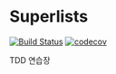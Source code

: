 Superlists
==========

[![Build Status](https://travis-ci.org/Leop0ld/superlists.svg?branch=master)](https://travis-ci.org/Leop0ld/superlists)
[![codecov](https://codecov.io/gh/Leop0ld/superlists/branch/master/graph/badge.svg)](https://codecov.io/gh/Leop0ld/superlists)

TDD 연습장